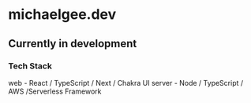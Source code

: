 # michaelgee.dev

## Currently in development

### Tech Stack
web - React / TypeScript / Next / Chakra UI
server - Node / TypeScript / AWS /Serverless Framework